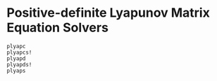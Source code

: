 # Positive-definite Lyapunov Matrix Equation Solvers
```@docs
plyapc
plyapcs!
plyapd
plyapds!
plyaps
```

